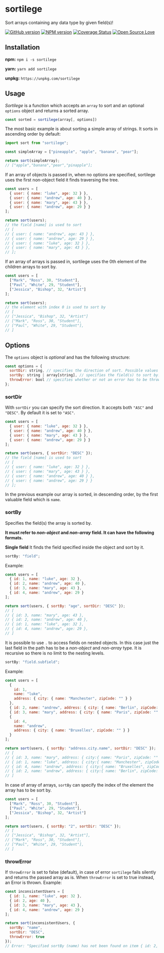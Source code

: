 # sortilege

Sort arrays containing any data type by given field(s)!

[![GitHub version](https://badge.fury.io/gh/dariorinaldi%2Fsort-everything.svg)](https://badge.fury.io/gh/dariorinaldi%2Fsort-everything)
[![NPM version](https://badge.fury.io/js/sortilege.svg)](http://badge.fury.io/js/sortilege)
[![Coverage Status](https://coveralls.io/repos/dariorinaldi/sort-everything/badge.svg)](https://coveralls.io/r/boennemann/badges)
[![Open Source Love](https://badges.frapsoft.com/os/mit/mit.svg?v=102)](https://github.com/ellerbrock/open-source-badge/)

## Installation

**npm:**
`npm i -s sortilege`

**yarn:**
`yarn add sortilege`

**unpkg:**
`https://unpkg.com/sortilege`

## Usage

_Sortilege_ is a function which accepts an `array` to sort and an optional `options` object and returns a sorted array.

```javascript
const sorted = sortilege(array[, options])
```

The most basic example is about sorting a simple array of strings. It sorts in ascending order by default:

```javascript
import sort from "sortilege";

const simpleArray = ["pineapple", "apple", "banana", "pear"];

return sort(simpleArray);
// ["apple","banana","pear","pinapple"];
```

If an array of objects is passed in, when no options are specified, sortilege uses
the first non-object field it finds traversing the tree.

```javascript
const users = [
  { user: { name: "luke", age: 32 } },
  { user: { name: "andrew", age: 40 } },
  { user: { name: "mary", age: 43 } },
  { user: { name: "andrew", age: 29 } }
];

return sort(users);
// the field [name] is used to sort
// [
// { user: { name: "andrew", age: 43 } },
// { user: { name: "andrew", age: 29 } },
// { user: { name: "luke", age: 32 } },
// { user: { name: "mary", age: 43 } },
// ];
```

If an array of arrays is passed in, sortilege uses the 0th element of the children arrays to sort by.

```javascript
const users = [
  ["Mark", "Ross", 30, "Student"],
  ["Paul", "White", 29, "Student"],
  ["Jessica", "Bishop", 32, "Artist"]
];

return sort(users);
// the element with index 0 is used to sort by
// [
// ["Jessica", "Bishop", 32, "Artist"]
// ["Mark", "Ross", 30, "Student"],
// ["Paul", "White", 29, "Student"],
// ]
```

## Options

The `options` object is _optional_ and has the following structure:

```javascript
const options = {
  sortDir: string, // specifies the direction of sort. Possible values are ASC (default) and DESC
  sortBy: string | array[string], // specifies the field(s) to sort by. See above for more details.
  throwError: bool // specifies whether or not an error has to be thrown in case of issues
};
```

### sortDir

With `sortDir` you can specify the sort direction. It accepts both `"ASC"` and `"DESC"`. By default it is set to `"ASC"`.

```javascript
const users = [
  { user: { name: "luke", age: 32 } },
  { user: { name: "andrew", age: 40 } },
  { user: { name: "mary", age: 43 } },
  { user: { name: "andrew", age: 29 } }
];

return sort(users, { sortDir: "DESC" });
// the field [name] is used to sort
// [
// { user: { name: "luke", age: 32 } },
// { user: { name: "mary", age: 43 } },
// { user: { name: "andrew", age: 40 } },
// { user: { name: "andrew", age: 29 } }
// ];
```

In the previous example our array is sorted, in descending order, by the first valuable field which is `name`.

### sortBy

Specifies the field(s) the array is sorted by.

**It must refer to _non-object_ and _non-array_ field. It can have the following formats.**

**Single field**
It finds the field specified inside the object and sort by it.

```javascript
sortBy: "field";
```

Example:

```javascript
const users = [
  { id: 1, name: "luke", age: 32 },
  { id: 2, name: "andrew", age: 40 },
  { id: 3, name: "mary", age: 43 },
  { id: 4, name: "andrew", age: 29 }
];

return sort(users, { sortBy: "age", sortDir: "DESC" });
// [
// { id: 3, name: "mary", age: 43 },
// { id: 2, name: "andrew", age: 40 },
// { id: 1, name: "luke", age: 32 },
// { id: 4, name: "andrew", age: 29 },
// ]
```

It is possible to use `.` to access fields on nested objects. In this case just the last field in the path has to be a _non-object_ and _non-array_ type. It is recursive so there is no limit to the nesting levels.

```javascript
sortBy: "field.subfield";
```

Example:

```javascript
const users = [
  {
    id: 1,
    name: "luke",
    address: { city: { name: "Manchester", zipCode: "" } }
  },
  { id: 2, name: "andrew", address: { city: { name: "Berlin", zipCode: "" } } },
  { id: 3, name: "mary", address: { city: { name: "Paris", zipCode: "" } } },
  {
    id: 4,
    name: "andrew",
    address: { city: { name: "Bruxelles", zipCode: "" } }
  }
];

return sort(users, { sortBy: "address.city.name", sortDir: "DESC" });
// [
// { id: 3, name: "mary", address: { city:{ name: "Paris", zipCode: "" } } },
// { id: 1, name: "luke", address: { city:{ name: "Manchester", zipCode: "" } } },
// { id: 4, name: "andrew", address: { city:{ name: "Bruxelles", zipCode: "" } } },
// { id: 2, name: "andrew", address: { city:{ name: "Berlin", zipCode: "" } } },
// ]
```

In case of array of arrays, `sortBy` can specify the index of the element the array has to be sort by.

```javascript
const users = [
  ["Mark", "Ross", 30, "Student"],
  ["Paul", "White", 29, "Student"],
  ["Jessica", "Bishop", 32, "Artist"]
];

return sort(users, { sortBy: "2", sortDir: "DESC" });
// [
// ["Jessica", "Bishop", 32, "Artist"],
// ["Mark", "Ross", 30, "Student"],
// ["Paul", "White", 29, "Student"],
// ]
```

### throwError

If `throwError` is set to false (default), in case of error `sortilege` fails silently and returns the passed array as is.
When `throwError` is set to true instead, an Error is thrown.
Example:

```javascript
const inconsistentUsers = [
  { id: 1, name: "luke", age: 32 },
  { id: 2, age: 40 },
  { id: 3, name: "mary", age: 43 },
  { id: 4, name: "andrew", age: 29 }
];

return sort(inconsistentUsers, {
  sortBy: "name",
  sortDir: "DESC",
  throwError: true
});
// Error: "Specified sortBy (name) has not been found on item { id: 2, age: 40 }"
```
